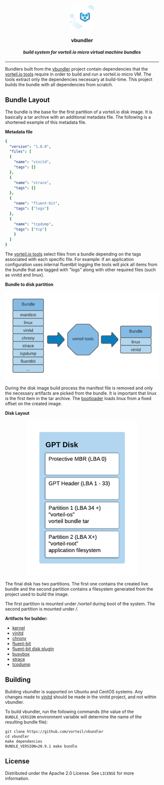 <br />
<p align="center">
  <a href="https://github.com/vorteil/vbundler">
    <img src="assets/vlogo.png" alt="Logo" width="80" height="80">
  </a>
  <h3 align="center">vbundler</h3>
  <h5 align="center">build system for vorteil.io micro virtual machine bundles</h5>
</p>

<hr/>

Bundlers built from the [vbundler](https://github.com/vorteil/vbundler) project contain dependencies that the [vorteil.io tools](https://github.com/vorteil/vorteil) require in order to build and run a vorteil.io micro VM. The tools extract only the dependencies necessary at build-time. This project builds the bundle with all dependencies from scratch.

## Bundle Layout

The bundle is the base for the first partition of a vorteil.io disk image. It is basically a tar archive with an additional metadata file. The following is a shortened example of this metadata file.

**Metadata file**
```yaml
{
  "version": "1.0.0",
  "files": [
  {
    "name": "vinitd",
    "tags": []
  },
  {
    "name": "strace",
    "tags": []
  },
  {
    "name": "fluent-bit",
    "tags": ["logs"]
  },
  {
    "name": "tcpdump",
    "tags": ["tcp"]
    }
  ]
}
```

The [vorteil.io tools](https://github.com/vorteil/vorteil) select files from a bundle depending on the tags associated with each specific file. For example: if an application configuration uses internal fluentbit logging the tools will pick all items from the bundle that are tagged with "logs" along with other required files (such as vinitd and linux).

**Bundle to disk partition**
<p align="center">
    <img src="assets/vbundle.png" alt="bundle">
</p>

During the disk image build process the manifest file is removed and only the necessary artifacts are picked from the bundle. It is important that linux is the first item in the tar archive. The [bootloader](https://github.com/vorteil/linux-bootloader) loads linux from a fixed offset on the created image.

**Disk Layout**
<p align="center">
    <img src="assets/vdisk.png" alt="bundle">
</p>

The final disk has two partitions. The first one contains the created live bundle and the second partition contains a filesystem generated from the project used to build the image.

The first partition is mounted under _/vorteil_ during boot of the system. The second partition is mounted under _/_.

**Artifacts for builder:**

- [kernel](https://github.com/vorteil/vlinux)
- [vinitd](https://github.com/vorteil/vinitd)
- [chrony](https://chrony.tuxfamily.org/)
- [fluent-bit](https://github.com/fluent/fluent-bit)
- [fluent-bit disk plugin](https://github.com/vorteil/fluent-bit-disk)
- [busybox](https://busybox.net/)
- [strace](https://github.com/vorteil/strace)
- [tcpdump](https://github.com/vorteil/tcpdump)

## Building

Building vbundler is supported on Ubuntu and CentOS systems. Any changes made to [vinitd](https://github.com/vorteil/vinitd) should be made in the vinitd project, and not within vbundler.

To build vbundler, run the following commands (the value of the `BUNDLE_VERSION` environment variable will determine the name of the resulting bundle file):

```
git clone https://github.com/vorteil/vbundler
cd vbundler
make dependencies
BUNDLE_VERSION=20.9.1 make bundle
```

## License

Distributed under the Apache 2.0 License. See `LICENSE` for more information.
